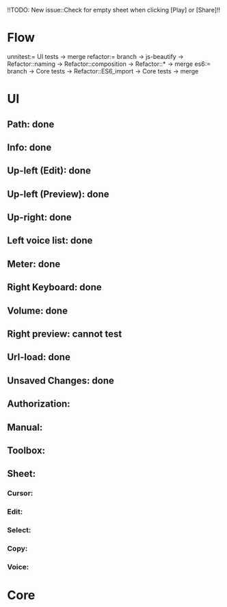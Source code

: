 !!TODO: New issue::Check for empty sheet when clicking [Play] or [Share]!!

# Flow
unnitest:= UI tests -> merge
refactor:= branch -> js-beautify -> Refactor::naming -> Refactor::composition -> Refactor::* -> merge
es6:= branch -> Core tests -> Refactor::ES6_import -> Core tests -> merge

# UI
## Path: done
## Info: done
## Up-left (Edit): done
## Up-left (Preview): done
## Up-right: done
## Left voice list: done
## Meter: done
## Right Keyboard: done
## Volume: done
## Right preview: cannot test
## Url-load: done
## Unsaved Changes: done
## Authorization:
## Manual:
## Toolbox:
## Sheet:
### Cursor:
### Edit:
### Select:
### Copy:
### Voice:

# Core
